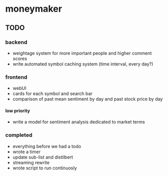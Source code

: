 # moneymaker
 
## TODO
### backend

- weightage system for more important people and higher comment scores
- write automated symbol caching system (time interval, every day?)

### frontend
- webUI 
- cards for each symbol and search bar
- comparison of past mean sentiment by day and past stock price by day

#### low priority
- write a model for sentiment analysis dedicated to market terms

### completed
- everything before we had a todo
- wrote a timer
- update sub-list and distilbert
- streaming rewrite
- wrote script to run continuosly
